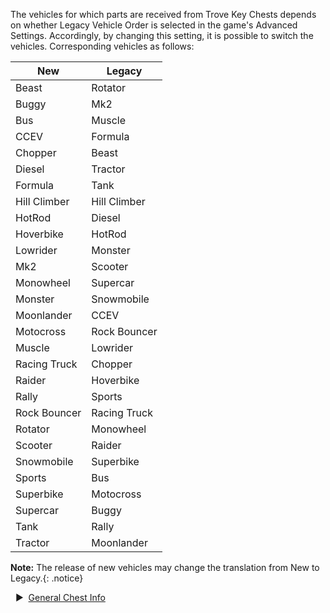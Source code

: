 The vehicles for which parts are received from Trove Key Chests depends on whether Legacy Vehicle Order is selected in the game's Advanced Settings. Accordingly, by changing this setting, it is possible to switch the vehicles. Corresponding vehicles as follows:  


New | Legacy  
-- | --  
Beast | Rotator  
Buggy | Mk2  
Bus | Muscle  
CCEV | Formula  
Chopper | Beast  
Diesel | Tractor  
Formula | Tank  
Hill Climber | Hill Climber  
HotRod | Diesel  
Hoverbike | HotRod  
Lowrider | Monster  
Mk2 | Scooter  
Monowheel | Supercar  
Monster | Snowmobile  
Moonlander | CCEV  
Motocross | Rock Bouncer  
Muscle | Lowrider  
Racing Truck | Chopper  
Raider | Hoverbike  
Rally | Sports  
Rock Bouncer | Racing Truck  
Rotator | Monowheel  
Scooter | Raider  
Snowmobile | Superbike  
Sports | Bus  
Superbike | Motocross  
Supercar | Buggy  
Tank | Rally  
Tractor | Moonlander  

**Note:** The release of new vehicles may change the translation from New to Legacy.{: .notice}  

&nbsp; ▶︎ &nbsp;[General Chest Info](/chests/)
